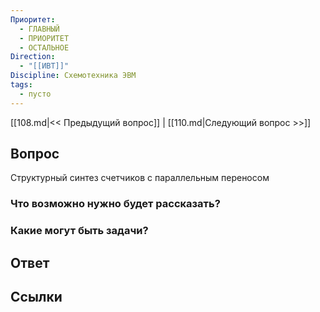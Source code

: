 ```yaml
---
Приоритет:
  - ГЛАВНЫЙ
  - ПРИОРИТЕТ
  - ОСТАЛЬНОЕ
Direction:
  - "[[ИВТ]]" 
Discipline: Схемотехника ЭВМ 
tags:
  - пусто
---
```

[[108.md|<< Предыдущий вопрос]] | [[110.md|Следующий вопрос >>]]
## Вопрос

Структурный синтез счетчиков с параллельным переносом

### Что возможно нужно будет рассказать?

### Какие могут быть задачи?

## Ответ

## Ссылки
